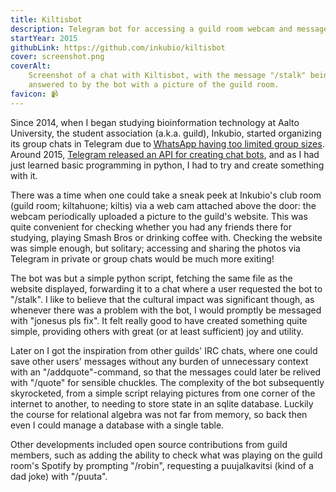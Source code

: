 ```yaml
---
title: Kiltisbot
description: Telegram bot for accessing a guild room webcam and message quotes
startYear: 2015
githubLink: https://github.com/inkubio/kiltisbot
cover: screenshot.png
coverAlt:
    Screenshot of a chat with Kiltisbot, with the message "/stalk" being
    answered to by the bot with a picture of the guild room.
favicon: 📹
---
```


Since 2014, when I began studying bioinformation technology at Aalto University,
the student association (a.k.a. guild), Inkubio, started organizing its group
chats in Telegram due to
[WhatsApp having too limited group sizes](https://www.nairaland.com/1995896/whatsapp-group-member-increases-50).
Around 2015,
[Telegram released an API for creating chat bots](https://telegram.org/blog/bot-revolution),
and as I had just learned basic programming in python, I had to try and create
something with it.

There was a time when one could take a sneak peek at Inkubio's club room (guild
room; kiltahuone; kiltis) via a web cam attached above the door: the webcam
periodically uploaded a picture to the guild's website. This was quite
convenient for checking whether you had any friends there for studying, playing
Smash Bros or drinking coffee with. Checking the website was simple enough, but
solitary; accessing and sharing the photos via Telegram in private or group
chats would be much more exiting!

The bot was but a simple python script, fetching the same file as the website
displayed, forwarding it to a chat where a user requested the bot to "/stalk". I
like to believe that the cultural impact was significant though, as whenever
there was a problem with the bot, I would promptly be messaged with "jonesus pls
fix". It felt really good to have created something quite simple, providing
others with great (or at least sufficient) joy and utility.

Later on I got the inspiration from other guilds' IRC chats, where one could
save other users' messages without any burden of unnecessary context with an
"/addquote"-command, so that the messages could later be relived with "/quote"
for sensible chuckles. The complexity of the bot subsequently skyrocketed, from
a simple script relaying pictures from one corner of the internet to another, to
needing to store state in an sqlite database. Luckily the course for relational
algebra was not far from memory, so back then even I could manage a database
with a single table.

Other developments included open source contributions from guild members, such
as adding the ability to check what was playing on the guild room's Spotify by
prompting "/robin", requesting a puujalkavitsi (kind of a dad joke) with
"/puuta".
